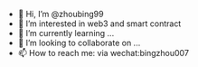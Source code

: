 - 👋 Hi, I’m @zhoubing99
- 👀 I’m interested in web3 and smart contract
- 🌱 I’m currently learning ...
- 💞️ I’m looking to collaborate on ...
- 📫 How to reach me: via wechat:bingzhou007

<!---
zhoubing99/zhoubing99 is a ✨ special ✨ repository because its `README.md` (this file) appears on your GitHub profile.
You can click the Preview link to take a look at your changes.
--->
